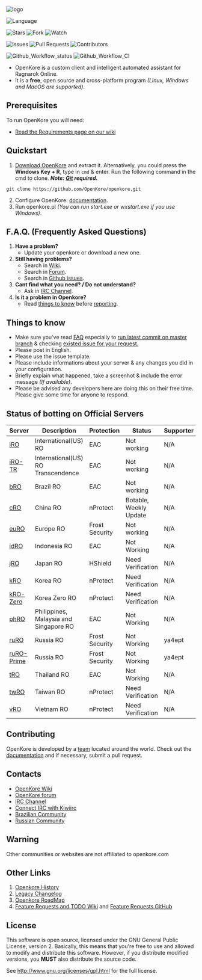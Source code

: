 ![logo](https://upload.wikimedia.org/wikipedia/commons/b/b5/Kore_2g_logo.png)

![Language](https://img.shields.io/badge/language-Perl-blue.svg)

![Stars](https://img.shields.io/github/stars/OpenKore/openkore)
![Fork](https://img.shields.io/github/forks/OpenKore/openkore?label=Fork)
![Watch](https://img.shields.io/github/watchers/OpenKore/openkore?label=Watch)

![Issues](https://img.shields.io/github/issues/OpenKore/openkore)
![Pull Requests](https://img.shields.io/github/issues-pr/OpenKore/openkore.svg)
![Contributors](https://img.shields.io/github/contributors/OpenKore/openkore.svg)

![Github_Workflow_status](https://img.shields.io/github/workflow/status/OpenKore/openkore/CI)
![Github_Workflow_CI](https://github.com/OpenKore/openkore/workflows/CI/badge.svg)

* OpenKore is a custom client and intelligent automated assistant for Ragnarok Online.
* It is a **free**, open source and cross-platform program _(Linux, Windows and MacOS are supported)_.

## Prerequisites

To run OpenKore you will need:
* [Read the Requirements page on our wiki](https://openkore.com/wiki/How_to_run_OpenKore#Requirements)

## Quickstart

1. [Download OpenKore](https://github.com/OpenKore/openkore/archive/master.zip) and extract it. Alternatively, you could press the **Windows Key + R**, type in ``cmd`` & enter. Run the following command in the cmd to clone.
***Note: [Git](https://git-scm.com/) required.***
```
git clone https://github.com/OpenKore/openkore.git
```

2. Configure OpenKore: [documentation](https://openkore.com/wiki/Category:Control).
3. Run openkore.pl _(You can run start.exe or wxstart.exe if you use Windows)_.

## F.A.Q. (Frequently Asked Questions)
<!-- Source: https://forums.openkore.com/viewtopic.php?f=0&t=11287 -->
 1. **Have a problem?**
    - Update your openkore or download a new one.
 2. **Still having problems?**
    - Search in [Wiki](https://openkore.com/wiki/).
    - Search in [Forum](https://forums.openkore.com/).
    - Search in [Github issues](https://github.com/openkore/openkore/issues?utf8=%E2%9C%93&q=).
 3. **Cant find what you need? / Do not understand?**
    - Ask in [IRC Channel](https://webchat.freenode.net/#openkore).
 4. **Is it a problem in Openkore?**
    - Read [things to know](https://github.com/OpenKore/openkore#things-to-know) before [reporting](https://github.com/OpenKore/openkore/issues/new).

## Things to know

* Make sure you've read [FAQ](https://github.com/OpenKore/openkore#faq-frequently-asked-questions) especially to [run latest commit on master branch](https://github.com/OpenKore/openkore/commits/master) & checking [existed issue for your request.](https://github.com/OpenKore/openkore/issues?utf8=%E2%9C%93&q=)
* Please post in English.
* Please use the issue template.
* Please include informations about your server & any changes you did in your configuration.
* Briefly explain what happened, take a screenhot & include the error message _(If available)_.
* Please be advised any developers here are doing this on their free time. Please give some time for anyone to respond.

## Status of botting on Official Servers

| Server | Description | Protection | Status | Supporter |
| --- | --- | --- | --- | --- |
| [iRO](http://renewal.playragnarok.com/) | International(US) RO | EAC | Not working | N/A |
| [iRO-TR](http://www.playragnarok.com/) | International(US) RO Transcendence | EAC | Not working | N/A |
| [bRO](http://ragnarok.uol.com.br/) | Brazil RO | EAC | Not working | N/A |
| [cRO](http://ro.zhaouc.com/) | China RO | nProtect | Botable, Weekly Update | N/A |
| [euRO](https://eu.4game.com/ro/) | Europe RO | Frost Security | Not working | N/A |
| [idRO](https://ro.gnjoy.id/) | Indonesia RO | EAC | Not Working | N/A |
| [jRO](https://ragnarokonline.gungho.jp/) | Japan RO | HShield | Need Verification | N/A |
| [kRO](http://ro.gnjoy.com/) | Korea RO | nProtect | Need Verification |  N/A |
| [kRO-Zero](http://roz.gnjoy.com/) | Korea Zero RO | nProtect | Need Verification | N/A  |
| [phRO](https://ragnarokonline.com.ph/main) | Philippines, Malaysia and Singapore RO | EAC | Not Working | N/A |
| [ruRO](https://ru.4game.com/ro/) | Russia RO | Frost Security | Not Working | ya4ept |
| [ruRO-Prime](https://ru.4game.com/roprime/) | Russia RO | Frost Security | Not Working | ya4ept |
| [tRO](https://ro.gnjoy.in.th/) | Thailand RO | EAC | Not Working | N/A |
| [twRO](https://ro.gnjoy.com.tw/) | Taiwan RO | nProtect | Need Verification | N/A |
| [vRO](https://ro.vtcgame.vn/) | Vietnam RO | nProtect | Need Verification | N/A |

## Contributing

OpenKore is developed by a [team](https://github.com/OpenKore/openkore/graphs/contributors) located around the world. Check out the [documentation](https://openkore.com/wiki/Manual) and if necessary, submit a pull request.

## Contacts

* [OpenKore Wiki](https://openkore.com/wiki/)
* [OpenKore forum](https://forums.openkore.com/)
* [IRC Channel](https://webchat.freenode.net/#openkore)
* [Connect IRC with Kiwiirc](https://kiwiirc.com/client/irc.freenode.net/?nick=IRC-Source_?#openkore)
* [Brazilian Community](http://openkorebrasil.org/)
* [Russian Community](https://RO-fan.ru/)

## **Warning**

Other communities or websites are not affiliated to openkore.com

## Other Links

1. [Openkore History](http://openkore.com/index.php/OpenKore)
2. [Legacy Changelog](https://github.com/OpenKore/openkore/blob/master/LegacyChangelog.md)
3. [Openkore RoadMap](http://openkore.com/index.php/Roadmap)
4. [Feature Requests and TODO Wiki](https://openkore.com/wiki/Category:Feature_Request) and [Feature Requests GitHub](https://github.com/OpenKore/openkore/issues?q=is%3Aopen+is%3Aissue+label%3A%22feature+request%22)

## License

This software is open source, licensed under the GNU General Public License, version 2.
Basically, this means that you're free to use and allowed to modify and distribute this software.
However, if you distribute modified versions, you **MUST** also distribute the source code.


See http://www.gnu.org/licenses/gpl.html for the full license.
